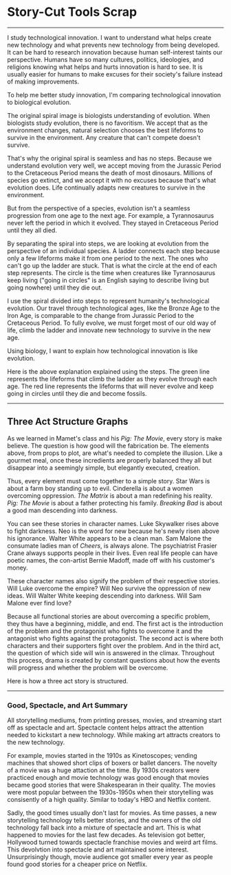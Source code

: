 # Story-Cut Tools Scrap

---

I study technological innovation. I want to understand what helps create new technology and what prevents new technology from being developed. It can be hard to research innovation because human self-interest taints our perspective. Humans have so many cultures, politics, ideologies, and religions knowing what helps and hurts innovation is hard to see. It is usually easier for humans to make excuses for their society's failure instead of making improvements.

To help me better study innovation, I'm comparing technological innovation to biological evolution.

The original spiral image is biologists understanding of evolution. When biologists study evolution, there is no favoritism. We accept that as the environment changes, natural selection chooses the best lifeforms to survive in the environment. Any creature that can't compete doesn't survive.

That's why the original spiral is seamless and has no steps. Because we understand evolution very well, we accept moving from the Jurassic Period to the Cretaceous Period means the death of most dinosaurs. Millions of species go extinct, and we accept it with no excuses because that's what evolution does. Life continually adapts new creatures to survive in the environment.

But from the perspective of a species, evolution isn't a seamless progression from one age to the next age. For example, a Tyrannosaurus never left the period in which it evolved. They stayed in Cretaceous Period until they all died.

By separating the spiral into steps, we are looking at evolution from the perspective of an individual species. A ladder connects each step because only a few lifeforms make it from one period to the next. The ones who can't go up the ladder are stuck. That is what the circle at the end of each step represents. The circle is the time when creatures like Tyrannosaurus keep living ("going in circles" is an English saying to describe living but going nowhere) until they die out.

I use the spiral divided into steps to represent humanity's technological evolution. Our travel through technological ages, like the Bronze Age to the Iron Age, is comparable to the change from Jurassic Period to the Cretaceous Period. To fully evolve, we must forget most of our old way of life, climb the ladder and innovate new technology to survive in the new age.

Using biology, I want to explain how technological innovation is like evolution.

Here is the above explanation explained using the steps. The green line represents the lifeforms that climb the ladder as they evolve through each age. The red line represents the lifeforms that will never evolve and keep going in circles until they die and become fossils.

---

## Three Act Structure Graphs

As we learned in Mamet's class and his _Pig: The Movie_, every story is make believe. The question is how good will the fabrication be. The elements above, from props to plot, are what's needed to complete the illusion. Like a gourmet meal, once these incredients are properly balanced they all but disappear into a seemingly simple, but elegantly executed, creation.

Thus, every element must come together to a simple story. Star Wars is about a farm boy standing up to evil. Cinderella is about a women overcoming oppression. _The Matrix_ is about a man redefining his reality. _Pig: The Movie_ is about a father protecting his family. _Breaking Bad_ is about a good man descending into darkness.

You can see these stories in character names. Luke Skywalker rises above to fight darkness. Neo is the word for new because he's newly risen above his ignorance. Walter White appears to be a clean man. Sam Malone the consumate ladies man of _Cheers_, is always alone. The psychiatrist Frasier Crane always supports people in their lives. Even real life people can have poetic names, the con-artist Bernie Madoff, made off with his customer's money.

These character names also signify the problem of their respective stories. Will Luke overcome the empire? Will Neo survive the oppression of new ideas. Will Walter White keeping descending into darkness. Will Sam Malone ever find love?

Because all functional stories are about overcoming a specific problem, they thus have a beginning, middle, and end. The first act is the introduction of the problem and the protagonist who fights to overcome it and the antagonist who fights against the protagonist. The second act is where both characters and their supporters fight over the problem. And in the third act, the question of which side will win is answered in the climax. Throughout this process, drama is created by constant questions about how the events will progress and whether the problem will be overcome.

Here is how a three act story is structured.

---

### Good, Spectacle, and Art Summary

All storytelling mediums, from printing presses, movies, and streaming start off as spectacle and art. Spectacle content helps attract the attention needed to kickstart a new technology. While making art attracts creators to the new technology.

For example, movies started in the 1910s as Kinetoscopes; vending machines that showed short clips of boxers or ballet dancers. The novelty of a movie was a huge attaction at the time. By 1930s creators were practiced enough and movie technology was good enough that movies became good stories that were Shakespearan in their quality. The movies were most popular between the 1930s-1950s when their storytelling was consisently of a high quality. Similar to today's HBO and Netflix content.

Sadly, the good times usually don't last for movies. As time passes, a new storytelling technology tells better stories, and the owners of the old technology fall back into a mixture of spectacle and art. This is what happened to movies for the last few decades. As television got better, Hollywood turned towards spectacle franchise movies and weird art films. This devolvtion into spectacle and art maintained some interest. Unsurprisingly though, movie audience got smaller every year as people found good stories for a cheaper price on Netflix.

